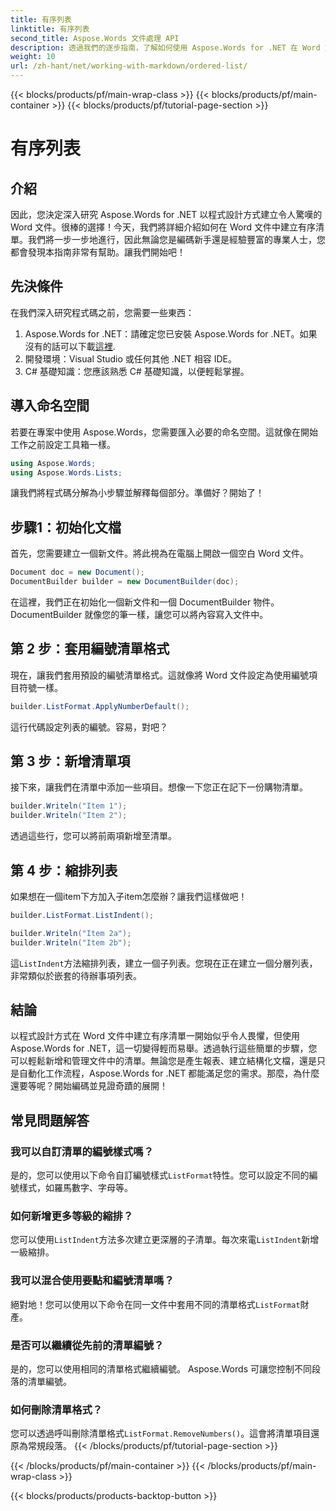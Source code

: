 ```yaml
---
title: 有序列表
linktitle: 有序列表
second_title: Aspose.Words 文件處理 API
description: 透過我們的逐步指南，了解如何使用 Aspose.Words for .NET 在 Word 文件中建立有序清單。非常適合自動化文件創建。
weight: 10
url: /zh-hant/net/working-with-markdown/ordered-list/
---
```


{{< blocks/products/pf/main-wrap-class >}}
{{< blocks/products/pf/main-container >}}
{{< blocks/products/pf/tutorial-page-section >}}

# 有序列表

## 介紹

因此，您決定深入研究 Aspose.Words for .NET 以程式設計方式建立令人驚嘆的 Word 文件。很棒的選擇！今天，我們將詳細介紹如何在 Word 文件中建立有序清單。我們將一步一步地進行，因此無論您是編碼新手還是經驗豐富的專業人士，您都會發現本指南非常有幫助。讓我們開始吧！

## 先決條件

在我們深入研究程式碼之前，您需要一些東西：

1. Aspose.Words for .NET：請確定您已安裝 Aspose.Words for .NET。如果沒有的話可以下載[這裡](https://releases.aspose.com/words/net/).
2. 開發環境：Visual Studio 或任何其他 .NET 相容 IDE。
3. C# 基礎知識：您應該熟悉 C# 基礎知識，以便輕鬆掌握。

## 導入命名空間

若要在專案中使用 Aspose.Words，您需要匯入必要的命名空間。這就像在開始工作之前設定工具箱一樣。

```csharp
using Aspose.Words;
using Aspose.Words.Lists;
```

讓我們將程式碼分解為小步驟並解釋每個部分。準備好？開始了！

## 步驟1：初始化文檔

首先，您需要建立一個新文件。將此視為在電腦上開啟一個空白 Word 文件。

```csharp
Document doc = new Document();
DocumentBuilder builder = new DocumentBuilder(doc);
```

在這裡，我們正在初始化一個新文件和一個 DocumentBuilder 物件。 DocumentBuilder 就像您的筆一樣，讓您可以將內容寫入文件中。

## 第 2 步：套用編號清單格式

現在，讓我們套用預設的編號清單格式。這就像將 Word 文件設定為使用編號項目符號一樣。

```csharp
builder.ListFormat.ApplyNumberDefault();
```

這行代碼設定列表的編號。容易，對吧？

## 第 3 步：新增清單項

接下來，讓我們在清單中添加一些項目。想像一下您正在記下一份購物清單。

```csharp
builder.Writeln("Item 1");
builder.Writeln("Item 2");
```

透過這些行，您可以將前兩項新增至清單。

## 第 4 步：縮排列表

如果想在一個item下方加入子item怎麼辦？讓我們這樣做吧！

```csharp
builder.ListFormat.ListIndent();

builder.Writeln("Item 2a");
builder.Writeln("Item 2b");
```

這`ListIndent`方法縮排列表，建立一個子列表。您現在正在建立一個分層列表，非常類似於嵌套的待辦事項列表。

## 結論

以程式設計方式在 Word 文件中建立有序清單一開始似乎令人畏懼，但使用 Aspose.Words for .NET，這一切變得輕而易舉。透過執行這些簡單的步驟，您可以輕鬆新增和管理文件中的清單。無論您是產生報表、建立結構化文檔，還是只是自動化工作流程，Aspose.Words for .NET 都能滿足您的需求。那麼，為什麼還要等呢？開始編碼並見證奇蹟的展開！

## 常見問題解答

### 我可以自訂清單的編號樣式嗎？  
是的，您可以使用以下命令自訂編號樣式`ListFormat`特性。您可以設定不同的編號樣式，如羅馬數字、字母等。

### 如何新增更多等級的縮排？  
您可以使用`ListIndent`方法多次建立更深層的子清單。每次來電`ListIndent`新增一級縮排。

### 我可以混合使用要點和編號清單嗎？  
絕對地！您可以使用以下命令在同一文件中套用不同的清單格式`ListFormat`財產。

### 是否可以繼續從先前的清單編號？  
是的，您可以使用相同的清單格式繼續編號。 Aspose.Words 可讓您控制不同段落的清單編號。

### 如何刪除清單格式？  
您可以透過呼叫刪除清單格式`ListFormat.RemoveNumbers()`。這會將清單項目還原為常規段落。
{{< /blocks/products/pf/tutorial-page-section >}}

{{< /blocks/products/pf/main-container >}}
{{< /blocks/products/pf/main-wrap-class >}}

{{< blocks/products/products-backtop-button >}}

